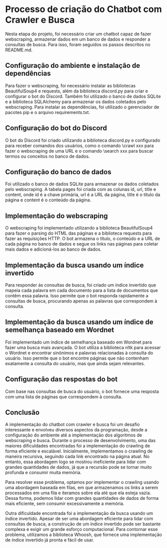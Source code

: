 # Processo de criação do Chatbot com Crawler e Busca

Nesta etapa do projeto, foi necessário criar um chatbot capaz de fazer webscraping, armazenar dados em um banco de dados e responder a consultas de busca. Para isso, foram seguidos os passos descritos no README.md.

## Configuração do ambiente e instalação de dependências

Para fazer o webscraping, foi necessário instalar as bibliotecas BeautifulSoup4 e requests, além da biblioteca discord.py para criar e configurar o bot do Discord. Também foi utilizado o banco de dados SQLite e a biblioteca SQLAlchemy para armazenar os dados coletados pelo webscraping. Para instalar as dependências, foi utilizado o gerenciador de pacotes pip e o arquivo requirements.txt.

## Configuração do bot do Discord

O bot do Discord foi criado utilizando a biblioteca discord.py e configurado para receber comandos dos usuários, como o comando \crawl xxx para fazer o webscraping de uma URL e o comando \search xxx para buscar termos ou conceitos no banco de dados.

## Configuração do banco de dados

Foi utilizado o banco de dados SQLite para armazenar os dados coletados pelo webscraping. A tabela pages foi criada com as colunas id, url, title e content, onde id é a chave primária, url é a URL da página, title é o título da página e content é o conteúdo da página.

## Implementação do webscraping

O webscraping foi implementado utilizando a biblioteca BeautifulSoup4 para fazer o parsing do HTML das páginas e a biblioteca requests para fazer as requisições HTTP. O bot armazena o título, o conteúdo e a URL de cada página no banco de dados e segue os links nas páginas para coletar mais dados e adicioná-los ao banco de dados.

## Implementação da busca usando um índice invertido

Para responder às consultas de busca, foi criado um índice invertido que mapeia cada palavra em cada documento para a lista de documentos que contêm essa palavra. Isso permite que o bot responda rapidamente a consultas de busca, procurando apenas as palavras que correspondem à consulta.

## Implementação da busca usando um índice de semelhança baseado em Wordnet

Foi implementado um índice de semelhança baseado em Wordnet para fazer uma busca mais avançada. O bot utiliza a biblioteca nltk para acessar o Wordnet e encontrar sinônimos e palavras relacionadas à consulta do usuário. Isso permite que o bot encontre páginas que não contenham exatamente a consulta do usuário, mas que ainda sejam relevantes.

## Configuração das respostas do bot

Com base nas consultas de busca do usuário, o bot fornece uma resposta com uma lista de páginas que correspondem à consulta.

## Conclusão

A implementação do chatbot com crawler e busca foi um desafio interessante e envolveu diversos aspectos da programação, desde a configuração do ambiente até a implementação dos algoritmos de webscraping e busca. Durante o processo de desenvolvimento, uma das maiores dificuldades encontradas foi a implementação do crawling de forma eficiente e escalável. Inicialmente, implementamos o crawling de maneira recursiva, seguindo cada link encontrado na página atual. No entanto, essa abordagem logo se mostrou ineficiente para lidar com grandes quantidades de dados, já que a recursão pode se tornar muito profunda e consumir muita memória.

Para resolver esse problema, optamos por implementar o crawling usando uma abordagem baseada em filas, em que armazenamos os links a serem processados em uma fila e iteramos sobre ela até que ela esteja vazia. Dessa forma, podemos lidar com grandes quantidades de dados de forma mais eficiente, sem consumir excessivamente a memória.

Outra dificuldade encontrada foi a implementação da busca usando um índice invertido. Apesar de ser uma abordagem eficiente para lidar com consultas de busca, a construção de um índice invertido pode ser bastante complexa e exigir um grande esforço computacional. Para contornar esse problema, utilizamos a biblioteca Whoosh, que fornece uma implementação de índice invertido já pronta e fácil de usar.
